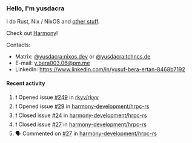 ### Hello, I'm yusdacra

I do Rust, Nix / NixOS and [other stuff](https://yusdacra.gitlab.io/about).

Check out [Harmony](https://github.com/harmony-development)!

Contacts:
- Matrix: [@yusdacra:nixos.dev](https://matrix.to/#/@yusdacra:nixos.dev) or [@yusdacra:tchncs.de](https://matrix.to/#/@yusdacra:tchncs.de)
- E-mail: y.bera003.06@pm.me
- LinkedIn: https://www.linkedin.com/in/yusuf-bera-ertan-8468b7192

#### Recent activity

<!--START_SECTION:activity-->
1. ❗️ Opened issue [#249](https://github.com/rkyv/rkyv/issues/249) in [rkyv/rkyv](https://github.com/rkyv/rkyv)
2. ❗️ Opened issue [#29](https://github.com/harmony-development/hrpc-rs/issues/29) in [harmony-development/hrpc-rs](https://github.com/harmony-development/hrpc-rs)
3. ❗️ Closed issue [#24](https://github.com/harmony-development/hrpc-rs/issues/24) in [harmony-development/hrpc-rs](https://github.com/harmony-development/hrpc-rs)
4. ❗️ Closed issue [#27](https://github.com/harmony-development/hrpc-rs/issues/27) in [harmony-development/hrpc-rs](https://github.com/harmony-development/hrpc-rs)
5. 🗣 Commented on [#27](https://github.com/harmony-development/hrpc-rs/issues/27) in [harmony-development/hrpc-rs](https://github.com/harmony-development/hrpc-rs)
<!--END_SECTION:activity-->
